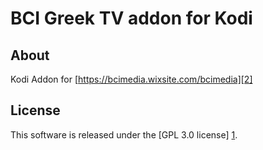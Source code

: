 BCI Greek TV addon for Kodi
======================

About
-----

Kodi Addon for [https://bcimedia.wixsite.com/bcimedia][2]

License
-------
This software is released under the [GPL 3.0 license] [1].

[1]: http://www.gnu.org/licenses/gpl-3.0.html
[2]: https://bcimedia.wixsite.com/bcimedia
